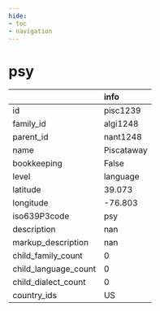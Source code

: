 ```yaml
---
hide:
- toc
- navigation
---
```

# psy
|                      | info       |
|:---------------------|:-----------|
| id                   | pisc1239   |
| family_id            | algi1248   |
| parent_id            | nant1248   |
| name                 | Piscataway |
| bookkeeping          | False      |
| level                | language   |
| latitude             | 39.073     |
| longitude            | -76.803    |
| iso639P3code         | psy        |
| description          | nan        |
| markup_description   | nan        |
| child_family_count   | 0          |
| child_language_count | 0          |
| child_dialect_count  | 0          |
| country_ids          | US         |